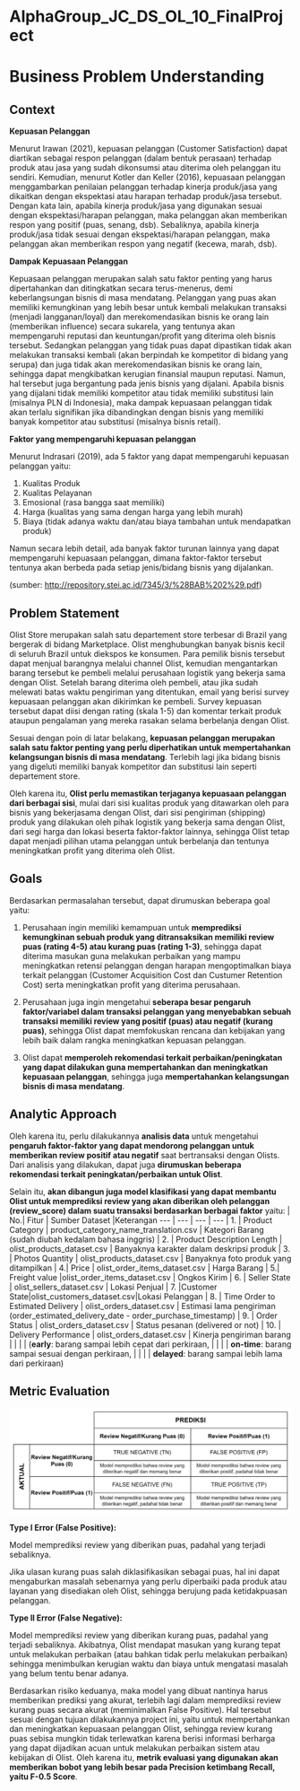 # AlphaGroup_JC_DS_OL_10_FinalProject

# **Business Problem Understanding**
## **Context**

**Kepuasan Pelanggan**

Menurut Irawan (2021), kepuasan pelanggan (Customer Satisfaction) dapat diartikan sebagai respon pelanggan (dalam bentuk perasaan) terhadap produk atau jasa yang sudah dikonsumsi atau diterima oleh pelanggan itu sendiri. Kemudian, menurut Kotler dan Keller (2016), kepuasaan pelanggan menggambarkan penilaian pelanggan terhadap kinerja produk/jasa yang dikaitkan dengan ekspektasi atau harapan terhadap produk/jasa tersebut. Dengan kata lain, apabila kinerja produk/jasa yang digunakan sesuai dengan ekspektasi/harapan pelanggan, maka pelanggan akan memberikan respon yang positif (puas, senang, dsb). Sebaliknya, apabila kinerja produk/jasa tidak sesuai dengan ekspektasi/harapan pelanggan, maka pelanggan akan memberikan respon yang negatif (kecewa, marah, dsb).

**Dampak Kepuasaan Pelanggan**

Kepuasaan pelanggan merupakan salah satu faktor penting yang harus dipertahankan dan ditingkatkan secara terus-menerus, demi keberlangsungan bisnis di masa mendatang. Pelanggan yang puas akan memiliki kemungkinan yang lebih besar untuk kembali melakukan transaksi (menjadi langganan/loyal) dan merekomendasikan bisnis ke orang lain (memberikan influence) secara sukarela, yang tentunya akan mempengaruhi reputasi dan keuntungan/profit yang diterima oleh bisnis tersebut. Sedangkan pelanggan yang tidak puas dapat dipastikan tidak akan melakukan transaksi kembali (akan berpindah ke kompetitor di bidang yang serupa) dan juga tidak akan merekomendasikan bisnis ke orang lain, sehingga dapat mengkibatkan kerugian finansial maupun reputasi. Namun, hal tersebut juga bergantung pada jenis bisnis yang dijalani. Apabila bisnis yang dijalani tidak memiliki kompetitor atau tidak memiliki substitusi lain (misalnya PLN di Indonesia), maka dampak kepuasaan pelanggan tidak akan terlalu signifikan jika dibandingkan dengan bisnis yang memiliki banyak kompetitor atau substitusi (misalnya bisnis retail).

**Faktor yang mempengaruhi kepuasan pelanggan**

Menurut Indrasari (2019), ada 5 faktor yang dapat mempengaruhi kepuasan pelanggan yaitu:
1. Kualitas Produk
2. Kualitas Pelayanan
3. Emosional (rasa bangga saat memiliki)
4. Harga (kualitas yang sama dengan harga yang lebih murah)
5. Biaya (tidak adanya waktu dan/atau biaya tambahan untuk mendapatkan produk)

Namun secara lebih detail, ada banyak faktor turunan lainnya yang dapat mempengaruhi kepuasaan pelanggan, dimana faktor-faktor tersebut tentunya akan berbeda pada setiap jenis/bidang bisnis yang dijalankan.

(sumber: http://repository.stei.ac.id/7345/3/%28BAB%202%29.pdf)

## **Problem Statement**

Olist Store merupakan salah satu departement store terbesar di Brazil yang bergerak di bidang Marketplace. Olist menghubungkan banyak bisnis kecil di seluruh Brazil untuk diekspos ke konsumen. Para pemilik bisnis tersebut dapat menjual barangnya melalui channel Olist, kemudian mengantarkan barang tersebut ke pembeli melalui perusahaan logistik yang bekerja sama dengan Olist. Setelah barang diterima oleh pembeli, atau jika sudah melewati batas waktu pengiriman yang ditentukan, email yang berisi survey kepuasaan pelanggan akan dikirimkan ke pembeli. Survey kepuasan tersebut dapat diisi dengan rating (skala 1-5) dan komentar terkait produk ataupun pengalaman yang mereka rasakan selama berbelanja dengan Olist.

Sesuai dengan poin di latar belakang, **kepuasan pelanggan merupakan salah satu faktor penting yang perlu diperhatikan untuk mempertahankan kelangsungan bisnis di masa mendatang**. Terlebih lagi jika bidang bisnis yang digeluti memiliki banyak kompetitor dan substitusi lain seperti departement store.

Oleh karena itu, **Olist perlu memastikan terjaganya kepuasaan pelanggan dari berbagai sisi**, mulai dari sisi kualitas produk yang ditawarkan oleh para bisnis yang bekerjasama dengan Olist, dari sisi pengiriman (shipping) produk yang dilakukan oleh pihak logistik yang bekerja sama dengan Olist, dari segi harga dan lokasi beserta faktor-faktor lainnya, sehingga Olist tetap dapat menjadi pilihan utama pelanggan untuk berbelanja dan tentunya meningkatkan profit yang diterima oleh Olist.

## **Goals**

Berdasarkan permasalahan tersebut, dapat dirumuskan beberapa goal yaitu:
1. Perusahaan ingin memiliki kemampuan untuk **memprediksi kemungkinan sebuah produk yang ditransaksikan memiliki review puas (rating 4-5) atau kurang puas (rating 1-3)**, sehingga dapat diterima masukan guna melakukan perbaikan yang mampu meningkatkan retensi pelanggan dengan harapan mengoptimalkan biaya terkait pelanggan (Customer Acquisition Cost dan Custumer Retention Cost) serta meningkatkan profit yang diterima perusahaan.

2. Perusahaan juga ingin mengetahui **seberapa besar pengaruh faktor/variabel dalam transaksi pelanggan yang menyebabkan sebuah transaksi memiliki review yang positif (puas) atau negatif (kurang puas)**, sehingga Olist dapat memfokuskan rencana dan kebijakan yang lebih baik dalam rangka meningkatkan kepuasan pelanggan.

3. Olist dapat **memperoleh rekomendasi terkait perbaikan/peningkatan yang dapat dilakukan guna mempertahankan dan meningkatkan kepuasaan pelanggan**, sehingga juga **mempertahankan kelangsungan bisnis di masa mendatang**.

## **Analytic Approach**

Oleh karena itu, perlu dilakukannya **analisis data** untuk mengetahui **pengaruh faktor-faktor yang dapat mendorong pelanggan untuk memberikan review positif atau negatif** saat bertransaksi dengan Olists. Dari analisis yang dilakukan, dapat juga **dirumuskan beberapa rekomendasi terkait peningkatan/perbaikan untuk Olist**.

Selain itu, **akan dibangun juga model klasifikasi yang dapat membantu Olist untuk memprediksi review yang akan diberikan oleh pelanggan (review_score) dalam suatu transaksi berdasarkan berbagai faktor** yaitu:
| No.| Fitur | Sumber Dataset |Keterangan
--- | --- | --- | ---
| 1. | Product Category | product_category_name_translation.csv | Kategori Barang (sudah diubah kedalam bahasa inggris)
| 2. | Product Description Length | olist_products_dataset.csv | Banyaknya karakter dalam deskripsi produk
| 3. | Photos Quantity | olist_products_dataset.csv | Banyaknya foto produk yang ditampilkan
| 4.| Price | olist_order_items_dataset.csv | Harga Barang
| 5.| Freight value |olist_order_items_dataset.csv | Ongkos Kirim
| 6. | Seller State | olist_sellers_dataset.csv | Lokasi Penjual
| 7. |Customer State|olist_customers_dataset.csv|Lokasi Pelanggan
| 8. | Time Order to Estimated Delivery | olist_orders_dataset.csv | Estimasi lama pengiriman (order_estimated_delivery_date - order_purchase_timestamp)
| 9. | Order Status | olist_orders_dataset.csv | Status pesanan (delivered or not)
| 10. | Delivery Performance | olist_orders_dataset.csv | Kinerja pengiriman barang
| | | | (**early**: barang sampai lebih cepat dari perkiraan,
| | | | **on-time**: barang sampai sesuai dengan perkiraan,
| | | | **delayed**: barang sampai lebih lama dari perkiraan)

## **Metric Evaluation**
![ConfusionMatrix](ConfusionMatrix.png)

**Type I Error (False Positive):**

Model memprediksi review yang diberikan puas, padahal yang terjadi sebaliknya.

Jika ulasan kurang puas salah diklasifikasikan sebagai puas, hal ini dapat mengaburkan masalah sebenarnya yang perlu diperbaiki pada produk atau layanan yang disediakan oleh Olist, sehingga berujung pada ketidakpuasan pelanggan.

**Type II Error (False Negative):**

Model memprediksi review yang diberikan kurang puas, padahal yang terjadi sebaliknya. Akibatnya, Olist mendapat masukan yang kurang tepat untuk melakukan perbaikan (atau bahkan tidak perlu melakukan perbaikan) sehingga menimbulkan kerugian waktu dan biaya untuk mengatasi masalah yang belum tentu benar adanya.

Berdasarkan risiko keduanya, maka model yang dibuat nantinya harus memberikan prediksi yang akurat, terlebih lagi dalam memprediksi review kurang puas secara akurat (meminimalkan False Positive). Hal tersebut sesuai dengan tujuan dilakukannya project ini, yaitu untuk mempertahankan dan meningkatkan kepuasaan pelanggan Olist, sehingga review kurang puas sebisa mungkin tidak terlewatkan karena berisi informasi berharga yang dapat dijadikan acuan untuk melakukan perbaikan sistem atau kebijakan di Olist. Oleh karena itu, **metrik evaluasi yang digunakan akan memberikan bobot yang lebih besar pada Precision ketimbang Recall, yaitu F-0.5 Score**.
